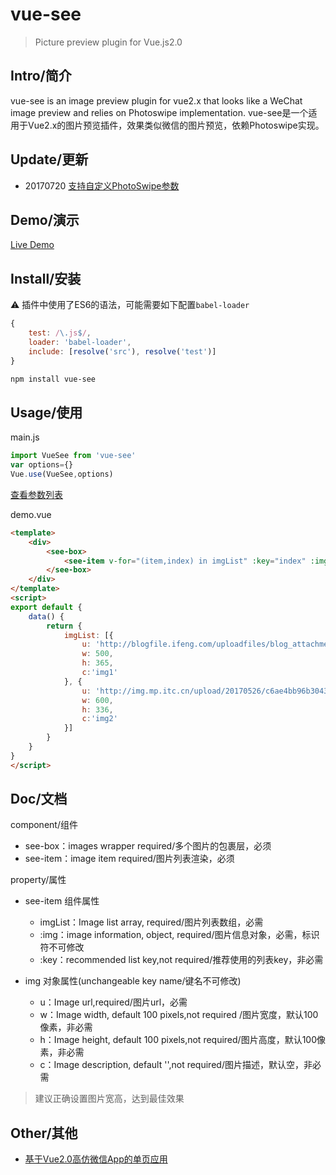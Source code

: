 # vue-see
> Picture preview plugin for Vue.js2.0

## Intro/简介
vue-see is an image preview plugin for vue2.x that looks like a WeChat image preview and relies on Photoswipe implementation.
vue-see是一个适用于Vue2.x的图片预览插件，效果类似微信的图片预览，依赖Photoswipe实现。
## Update/更新
- 20170720 [支持自定义PhotoSwipe参数](https://github.com/zhaohaodang/vue-see/releases/tag/1.2.0)
## Demo/演示
[Live Demo](https://zhaohaodang.github.io/demo/vue-see/#/)
## Install/安装

⚠️ 插件中使用了ES6的语法，可能需要如下配置`babel-loader`

```javascript
{
    test: /\.js$/,
    loader: 'babel-loader',
    include: [resolve('src'), resolve('test')]
}
```

```bash
npm install vue-see
```
## Usage/使用
main.js
```javascript
import VueSee from 'vue-see'
var options={}
Vue.use(VueSee,options)
```
[查看参数列表](http://photoswipe.com/documentation/options.html)

demo.vue
```html
<template>
    <div>
        <see-box>
            <see-item v-for="(item,index) in imgList" :key="index" :img="item"></see-item>
        </see-box>
    </div>
</template>
<script>
export default {
    data() {
        return {
            imgList: [{
                u: 'http://blogfile.ifeng.com/uploadfiles/blog_attachment/1308/75/10103075_13773099904967.jpg',
                w: 500,
                h: 365,
                c:'img1'
            }, {
                u: 'http://img.mp.itc.cn/upload/20170526/c6ae4bb96b3043be9d45fa5402a7f96c_th.jpg',
                w: 600,
                h: 336,
                c:'img2'
            }]
        }
    }
}
</script>
```
## Doc/文档
component/组件

* see-box：images wrapper required/多个图片的包裹层，必须
* see-item：image item required/图片列表渲染，必须

property/属性

* see-item 组件属性

  * imgList：Image list array, required/图片列表数组，必需
  * :img：image information, object, required/图片信息对象，必需，标识符不可修改
  * :key：recommended list key,not required/推荐使用的列表key，非必需

* img 对象属性(unchangeable  key name/键名不可修改)

  * u：Image url,required/图片url，必需
  * w：Image width, default 100 pixels,not required /图片宽度，默认100像素，非必需
  * h：Image height, default 100 pixels,not required/图片高度，默认100像素，非必需
  * c：Image description, default '',not required/图片描述，默认空，非必需
> 建议正确设置图片宽高，达到最佳效果

## Other/其他

* [基于Vue2.0高仿微信App的单页应用](https://github.com/zhaohaodang/vue-WeChat)


